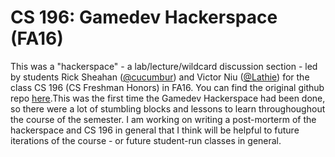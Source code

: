 # CS 196: Gamedev Hackerspace (FA16)
This was a "hackerspace" - a lab/lecture/wildcard discussion section - led by students Rick Sheahan ([@cucumbur](https://github.com/cucumbur)) and Victor Niu ([@Lathie](https://github.com/lathie)) for the class CS 196 (CS Freshman Honors) in FA16. You can find the original github repo [here](https://github.com/CS196Illinois/Game_Hackerspace).This was the first time the Gamedev Hackerspace had been done, so there were a lot of stumbling blocks and lessons to learn throughoughout the course of the semester. I am working on writing a post-morterm of the hackerspace and CS 196 in general that I think will be helpful to future iterations of the course - or future student-run classes in general.
